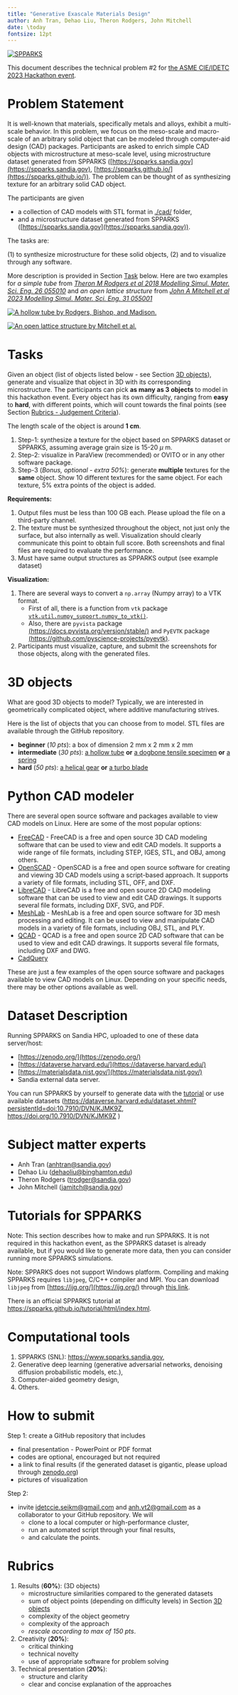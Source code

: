 ```yaml
---
title: "Generative Exascale Materials Design"
author: Anh Tran, Dehao Liu, Theron Rodgers, John Mitchell
date: \today
fontsize: 12pt
---
```


[![SPPARKS](./img/cropped_spparks_horizontal.png "spparks.sandia.gov")](https://spparks.sandia.gov)

This document describes the technical problem #2 for [the ASME CIE/IDETC 2023 Hackathon event](https://event.asme.org/IDETC-CIE/Program/Student-Hackathon).

# Problem Statement

It is well-known that materials, specifically metals and alloys, exhibit a multi-scale behavior. In this problem, we focus on the meso-scale and macro-scale of an arbitrary solid object that can be modeled through computer-aid design (CAD) packages. Participants are asked to enrich simple CAD objects with microstructure at meso-scale level, using microstructure dataset generated from SPPARKS ([https://spparks.sandia.gov](https://spparks.sandia.gov), [https://spparks.github.io/](https://spparks.github.io/)). The problem can be thought of as synthesizing texture for an arbitrary solid CAD object.

The participants are given

* a collection of CAD models with STL format in [./cad/](cad/) folder,
* and a microstructure dataset generated from SPPARKS ([https://spparks.sandia.gov](https://spparks.sandia.gov)).

The tasks are:

(1) to synthesize microstructure for these solid objects,
(2) and to visualize through any software.

More description is provided in Section [Task](#task) below. Here are two examples for *a simple tube* from [*Theron M Rodgers et al 2018 Modelling Simul. Mater. Sci. Eng. 26 055010*](https://iopscience.iop.org/article/10.1088/1361-651X/aac616/meta) and *an open lattice structure* from [*John A Mitchell
et al 2023 Modelling Simul. Mater. Sci. Eng. 31 055001*](https://iopscience.iop.org/article/10.1088/1361-651X/accc4b)

[![A hollow tube by Rodgers, Bishop, and Madison.](./img/tube-AM.jpg "A hollow tube by Rodgers, Bishop, and Madison")](https://iopscience.iop.org/article/10.1088/1361-651X/aac616/meta)

[![An open lattice structure by Mitchell et al.](./img/shell-AM.png "An open lattice structure by Mitchell et al.")](https://iopscience.iop.org/article/10.1088/1361-651X/accc4b)

# <a name="task"></a> Tasks

Given an object (list of objects listed below - see Section [3D objects](#3d-objects)), generate and visualize that object in 3D with its corresponding microstructure. The participants can pick **as many as 3 objects** to model in this hackathon event. Every object has its own difficulty, ranging from **easy** to **hard**, with different points, which will count towards the final points (see Section [Rubrics - Judgement Criteria](#rubrics)). 

The length scale of the object is around **1 cm**. 


1. Step-1: synthesize a texture for the object based on SPPARKS dataset or SPPARKS, assuming average grain size is 15-20 $\mu$ m. 
1. Step-2: visualize in ParaView (recommended) or OVITO or in any other software package.
1. Step-3 (*Bonus, optional - extra 50%*): generate **multiple** textures for the **same** object. Show 10 different textures for the same object. For each texture, 5% extra points of the object is added.

**Requirements:**

1. Output files must be less than 100 GB each. Please upload the file on a third-party channel. 
2. The texture must be synthesized throughout the object, not just only the surface, but also internally as well. Visualization should clearly communicate this point to obtain full score. Both screenshots and final files are required to evaluate the performance.
3. Must have same output structures as SPPARKS output (see example dataset)

**Visualization:**

1. There are several ways to convert a `np.array` (Numpy array) to a VTK format. 
    * First of all, there is a function from `vtk` package [`vtk.util.numpy_support.numpy_to_vtk()`](https://github.com/Kitware/VTK/blob/0e3d0202115be28c521b3116e664250a8c8368c1/Wrapping/Python/vtkmodules/util/numpy_support.py#L104-L127).
    * Also, there are `pyvista` package [(https://docs.pyvista.org/version/stable/)](https://docs.pyvista.org/version/stable/) and `PyEVTK` package [(https://github.com/pyscience-projects/pyevtk)](https://github.com/pyscience-projects/pyevtk).
2. Participants must visualize, capture, and submit the screenshots for those objects, along with the generated files. 


# <a name="3d-objects"></a> 3D objects

What are good 3D objects to model? Typically, we are interested in geometrically complicated object, where additive manufacturing strives. 

Here is the list of objects that you can choose from to model. STL files are available through the GitHub repository.

* **beginner** (*10 pts*): a box of dimension 2 mm x 2 mm x 2 mm
* **intermediate** (*30 pts*): [a hollow tube](./cad/tube.stl) **or** [a dogbone tensile specimen](./cad/dog_bone.stl) **or** [a spring](./cad/spring.stl)
* **hard** (*50 pts*): [a helical gear](./cad/helical_gear.stl) **or** [a turbo blade](./cad/turbo-blade.stl)

# Python CAD modeler


There are several open source software and packages available to view CAD models on Linux. Here are some of the most popular options:

* [FreeCAD](https://www.freecad.org/) - FreeCAD is a free and open source 3D CAD modeling software that can be used to view and edit CAD models. It supports a wide range of file formats, including STEP, IGES, STL, and OBJ, among others.
* [OpenSCAD](https://openscad.org/) - OpenSCAD is a free and open source software for creating and viewing 3D CAD models using a script-based approach. It supports a variety of file formats, including STL, OFF, and DXF.
* [LibreCAD](https://librecad.org) - LibreCAD is a free and open source 2D CAD modeling software that can be used to view and edit CAD drawings. It supports several file formats, including DXF, SVG, and PDF.
* [MeshLab](https://www.meshlab.net/) - MeshLab is a free and open source software for 3D mesh processing and editing. It can be used to view and manipulate CAD models in a variety of file formats, including OBJ, STL, and PLY.
* [QCAD](https://www.qcad.org/en/) - QCAD is a free and open source 2D CAD software that can be used to view and edit CAD drawings. It supports several file formats, including DXF and DWG.
* [CadQuery](https://github.com/CadQuery/cadquery)

These are just a few examples of the open source software and packages available to view CAD models on Linux. Depending on your specific needs, there may be other options available as well.

# Dataset Description

Running SPPARKS on Sandia HPC, uploaded to one of these data server/host:

* [https://zenodo.org/](https://zenodo.org/)
* [https://dataverse.harvard.edu/](https://dataverse.harvard.edu/)
* [https://materialsdata.nist.gov/](https://materialsdata.nist.gov/)
* Sandia external data server.

You can run SPPARKS by yourself to generate data with the [tutorial](#tutorial) or use available datasets (https://dataverse.harvard.edu/dataset.xhtml?persistentId=doi:10.7910/DVN/KJMK9Z, https://doi.org/10.7910/DVN/KJMK9Z )

# <a name="subject-matter-experts"></a> Subject matter experts

* Anh Tran (anhtran@sandia.gov)
* Dehao Liu (dehaoliu@binghamton.edu)
* Theron Rodgers (trodger@sandia.gov)
* John Mitchell (jamitch@sandia.gov)

# <a name="tutorial"></a> Tutorials for SPPARKS

Note: This section describes how to make and run SPPARKS. It is not required in this hackathon event, as the SPPARKS dataset is already available, but if you would like to generate more data, then you can consider running more SPPARKS simulations.

Note: SPPARKS does not support Windows platform. Compiling and making SPPARKS requires `libjpeg`, C/C++ compiler and MPI. You can download `libjpeg` from [https://ijg.org/](https://ijg.org/) through [this link](https://ijg.org/files/jpegsrc.v9e.tar.gz).

There is an official SPPARKS tutorial at https://spparks.github.io/tutorial/html/index.html.

# <a name="computational-tools"></a> Computational tools

1. SPPARKS (SNL): https://www.spparks.sandia.gov,
2. Generative deep learning (generative adversarial networks, denoising diffusion probabilistic models, etc.),
3. Computer-aided geometry design,
4. Others.

# <a name="how-to-submit"></a> How to submit

Step 1: create a GitHub repository that includes

* final presentation - PowerPoint or PDF format
* codes are optional, encouraged but not required
* a link to final results (if the generated dataset is gigantic, please upload through [zenodo.org](https://zenodo.org/))
* pictures of visualization

Step 2: 

* invite idetccie.seikm@gmail.com and anh.vt2@gmail.com as a collaborator to your GitHub repository. We will
    * clone to a local computer or high-performance cluster,
    * run an automated script through your final results,
    * and calculate the points.

# <a name="rubrics"></a> Rubrics

1. Results (**60%**): (3D objects) 
    * microstructure similarities compared to the generated datasets
    * sum of object points (depending on difficulty levels) in Section [3D objects](#3d-objects) 
    * complexity of the object geometry
    * complexity of the approach
    * *rescale according to max of 150 pts*.
1. Creativity (**20%**): 
    * critical thinking
    * technical novelty 
    * use of appropriate software for problem solving 
1. Technical presentation (**20%**): 
    * structure and clarity
    * clear and concise explanation of the approaches 

